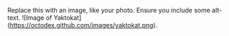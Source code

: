 Replace this with an image, like your photo. Ensure you include some alt-text.
![Image of Yaktokat] (https://octodex.github.com/images/yaktokat.png).
